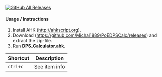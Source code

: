
[![GitHub All Releases](https://img.shields.io/github/downloads/Michal1889/PoEDPSCalc/total.svg)](https://github.com/Michal1889/PoEDPSCalc/releases)

#### Usage / Instructions ####

1. Install AHK (http://ahkscript.org).
2. Download (https://github.com/Michal1889/PoEDPSCalc/releases) and extract the zip-file. 
3. Run **DPS_Calculator.ahk**.


|Shortcut|Description|
|---	|---	|
| `ctrl+c` | See item info 
